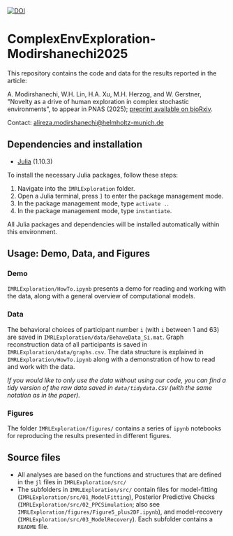 [![DOI](https://zenodo.org/badge/1045034016.svg)](https://doi.org/10.5281/zenodo.16962407)

# ComplexEnvExploration-Modirshanechi2025

This repository contains the code and data for the results reported in the article:

A. Modirshanechi, W.H. Lin, H.A. Xu, M.H. Herzog, and W. Gerstner, "Novelty as a drive of human exploration in complex stochastic environments", to appear in PNAS (2025); [preprint available on bioRxiv](https://www.biorxiv.org/content/10.1101/2022.07.05.498835v3.abstract).

Contact: [alireza.modirshanechi@helmholtz-munich.de](alireza.modirshanechi@helmholtz-munich.de)


## Dependencies and installation

* [Julia](https://julialang.org/) (1.10.3)

To install the necessary Julia packages, follow these steps:

1.  Navigate into the `IMRLExploration` folder.
2.	Open a Julia terminal, press `]` to enter the package management mode.
3.	In the package management mode, type `activate .`.
4.	In the package management mode, type `instantiate`.

All Julia packages and dependencies will be installed automatically within this environment. 


## Usage: Demo, Data, and Figures

### Demo

`IMRLExploration/HowTo.ipynb` presents a demo for reading and working with the data, along with a general overview of computational models.

### Data 

The behavioral choices of participant number `i` (with `i` between 1 and 63) are saved in `IMRLExploration/data/BehaveData_Si.mat`.
Graph reconstruction data of all participants is saved in `IMRLExploration/data/graphs.csv`.
The data structure is explained in `IMRLExploration/HowTo.ipynb` along with a demonstration of how to read and work with the data.

*If you would like to only use the data without using our code, you can find a tidy version of the raw data saved in `data/tidydata.CSV` (with the same notation as in the paper).*

### Figures

The folder `IMRLExploration/figures/` contains a series of `ipynb` notebooks for reproducing the results presented in different figures.


## Source files

* All analyses are based on the functions and structures that are defined in the `jl` files in `IMRLExploration/src/`
* The subfolders in `IMRLExploration/src/` contain files for model-fitting (`IMRLExploration/src/01_ModelFitting`), Posterior Predictive Checks (`IMRLExploration/src/02_PPCSimulation`; also see `IMRLExploration/figures/Figure5_plus2DF.ipynb`), and model-recovery (`IMRLExploration/src/03_ModelRecovery`). Each subfolder contains a `README` file.
